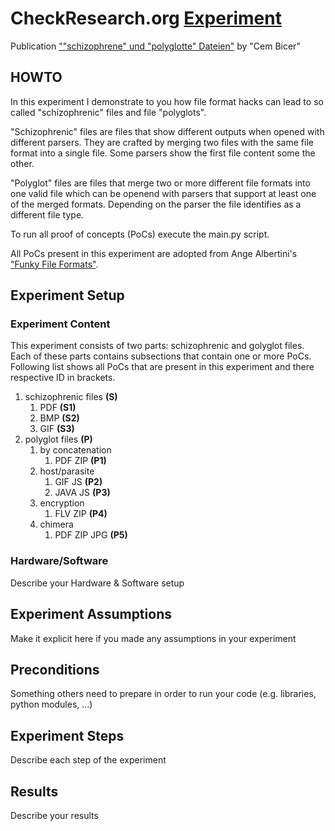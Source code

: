 # CheckResearch.org [Experiment](https://checkresearch.org/Experiment/View/9fc99c57-b861-44e3-bf23-d44f4bb208b1)

 Publication [""schizophrene" und "polyglotte" Dateien"](https://dblp.uni-trier.de/search?q=%22schizophrene%22+und+%22polyglotte%22+Dateien) by "Cem Bicer"

## HOWTO

In this experiment I demonstrate to you how file format hacks can lead to so called "schizophrenic" files and file "polyglots".

"Schizophrenic" files are files that show different outputs when opened with different parsers. They are crafted by merging two files with the same file format into a single file. Some parsers show the first file content some the other.

"Polyglot" files are files that merge two or more different file formats into one valid file which can be openend with parsers that support at least one of the merged formats. Depending on the parser the file identifies as a different file type.

To run all proof of concepts (PoCs) execute the main.py script.

All PoCs present in this experiment are adopted from Ange Albertini's ["Funky File Formats"](https://events.ccc.de/congress/2014/Fahrplan/system/attachments/2562/original/Funky_File_Formats.pdf).

## Experiment Setup

### Experiment Content

This experiment consists of two parts: schizophrenic and golyglot files. Each of these parts contains subsections that contain one or more PoCs. Following list shows all PoCs that are present in this experiment and there respective ID in brackets.

1. schizophrenic files **(S)**
   1. PDF **(S1)**
   2. BMP **(S2)**
   3. GIF **(S3)**
2. polyglot files **(P)**
   1. by concatenation
      1. PDF ZIP **(P1)**
   2. host/parasite
      1. GIF JS **(P2)**
      2. JAVA JS **(P3)**
   3. encryption
      1. FLV ZIP **(P4)**
   4. chimera
      1. PDF ZIP JPG **(P5)**

### Hardware/Software

Describe your Hardware & Software setup

## Experiment Assumptions

Make it explicit here if you made any assumptions in your experiment

## Preconditions

Something others need to prepare in order to run your code (e.g. libraries, python modules, ...)

## Experiment Steps

Describe each step of the experiment

## Results

Describe your results
